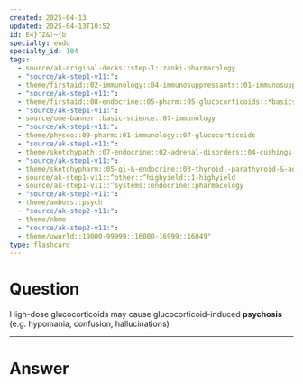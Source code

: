 ```yaml
---
created: 2025-04-13
updated: 2025-04-13T10:52
id: E4}^Z&!~{b
specialty: endo
specialty_id: 104
tags:
  - source/ak-original-decks::step-1::zanki-pharmacology
  - "source/ak-step1-v11:": 
  - theme/firstaid::02-immunology::04-immunosuppressants::01-immunosuppressants::glucocorticoids
  - "source/ak-step1-v11:": 
  - theme/firstaid::08-endocrine::05-pharm::05-glucocorticoids::*basics
  - "source/ak-step1-v11:": 
  - source/ome-banner::basic-science::07-immunology
  - "source/ak-step1-v11:": 
  - theme/physeo::09-pharm::01-immunology::07-glucocorticoids
  - "source/ak-step1-v11:": 
  - theme/sketchypath::07-endocrine::02-adrenal-disorders::04-cushings-syndrome
  - "source/ak-step1-v11:": 
  - theme/sketchypharm::05-gi-&-endocrine::03-thyroid,-parathyroid-&-adrenal::04-glucocorticoids
  - source/ak-step1-v11::^other::^highyield::1-highyield
  - source/ak-step1-v11::^systems::endocrine::pharmacology
  - "source/ak-step2-v11:": 
  - theme/amboss::psych
  - "source/ak-step2-v11:": 
  - theme/nbme
  - "source/ak-step2-v11:": 
  - theme/uworld::10000-99999::16000-16999::16049"
type: flashcard
---
```


# Question
High-dose glucocorticoids may cause glucocorticoid-induced **psychosis** (e.g. hypomania, confusion, hallucinations)

---

# Answer
